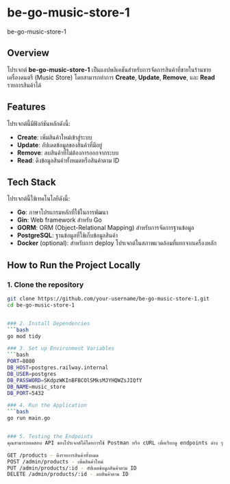 # be-go-music-store-1

be-go-music-store-1

## Overview

โปรเจกต์ **be-go-music-store-1** เป็นแอปพลิเคชันสำหรับการจัดการสินค้าที่ขายในร้านขายเครื่องดนตรี (Music Store) โดยสามารถทำการ **Create**, **Update**, **Remove**, และ **Read** รายการสินค้าได้

## Features

โปรเจกต์นี้มีฟังก์ชันหลักดังนี้:

- **Create**: เพิ่มสินค้าใหม่เข้าสู่ระบบ
- **Update**: อัปเดตข้อมูลของสินค้าที่มีอยู่
- **Remove**: ลบสินค้าที่ไม่ต้องการออกจากระบบ
- **Read**: ดึงข้อมูลสินค้าทั้งหมดหรือสินค้าตาม ID

## Tech Stack

โปรเจกต์นี้ใช้เทคโนโลยีดังนี้:

- **Go**: ภาษาโปรแกรมหลักที่ใช้ในการพัฒนา
- **Gin**: Web framework สำหรับ Go
- **GORM**: ORM (Object-Relational Mapping) สำหรับการจัดการฐานข้อมูล
- **PostgreSQL**: ฐานข้อมูลที่ใช้เก็บข้อมูลสินค้า
- **Docker** (optional): สำหรับการ deploy โปรเจกต์ในสภาพแวดล้อมที่แยกจากเครื่องหลัก

## How to Run the Project Locally

### 1. Clone the repository

````bash
git clone https://github.com/your-username/be-go-music-store-1.git
cd be-go-music-store-1


### 2. Install Dependencies
```bash
go mod tidy

### 3. Set up Environment Variables
```bash
PORT=8080
DB_HOST=postgres.railway.internal
DB_USER=postgres
DB_PASSWORD=SKdpzWKInBFBCOlSMksMJYHQWZsJIQfY
DB_NAME=music_store
DB_PORT=5432

### 4. Run the Application
```bash
go run main.go


### 5. Testing the Endpoints
คุณสามารถทดสอบ API ของโปรเจกต์ได้โดยการใช้ Postman หรือ cURL เพื่อเรียกดู endpoints ต่าง ๆ:

GET /products - ดึงรายการสินค้าทั้งหมด
POST /admin/products - เพิ่มสินค้าใหม่
PUT /admin/products/:id - อัปเดตข้อมูลสินค้าตาม ID
DELETE /admin/products/:id - ลบสินค้าตาม ID
